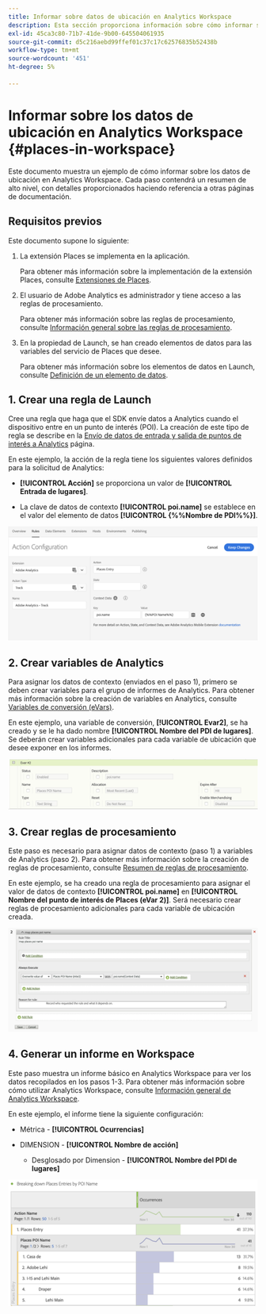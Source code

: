 ```yaml
---
title: Informar sobre datos de ubicación en Analytics Workspace
description: Esta sección proporciona información sobre cómo informar sobre los datos de ubicación en Analytics Workspace.
exl-id: 45ca3c80-71b7-41de-9b00-645504061935
source-git-commit: d5c216aebd99ffef01c37c17c62576835b52438b
workflow-type: tm+mt
source-wordcount: '451'
ht-degree: 5%

---
```


# Informar sobre los datos de ubicación en Analytics Workspace {#places-in-workspace}

Este documento muestra un ejemplo de cómo informar sobre los datos de ubicación en Analytics Workspace. Cada paso contendrá un resumen de alto nivel, con detalles proporcionados haciendo referencia a otras páginas de documentación.

## Requisitos previos

Este documento supone lo siguiente:

1. La extensión Places se implementa en la aplicación.

   Para obtener más información sobre la implementación de la extensión Places, consulte [Extensiones de Places](/help/places-ext-aep-sdks/places-extension/places-extension.md).

1. El usuario de Adobe Analytics es administrador y tiene acceso a las reglas de procesamiento.

   Para obtener más información sobre las reglas de procesamiento, consulte [Información general sobre las reglas de procesamiento](https://experienceleague.adobe.com/docs/analytics/admin/admin-tools/manage-report-suites/edit-report-suite/report-suite-general/c-processing-rules/processing-rules.html).

1. En la propiedad de Launch, se han creado elementos de datos para las variables del servicio de Places que desee.

   Para obtener más información sobre los elementos de datos en Launch, consulte [Definición de un elemento de datos](/help/use-places-launch-workflow/define-data-elements.md).


## 1. Crear una regla de Launch

Cree una regla que haga que el SDK envíe datos a Analytics cuando el dispositivo entre en un punto de interés (POI). La creación de este tipo de regla se describe en la [Envío de datos de entrada y salida de puntos de interés a Analytics](/help/use-places-with-other-solutions/places-adobe-analytics/use-places-adobe-analytics.md) página.

En este ejemplo, la acción de la regla tiene los siguientes valores definidos para la solicitud de Analytics:

* **[!UICONTROL Acción]** se proporciona un valor de **[!UICONTROL Entrada de lugares]**.

* La clave de datos de contexto **[!UICONTROL poi.name]** se establece en el valor del elemento de datos **[!UICONTROL {%%Nombre de PDI%%}]**.

![&quot;establecer una acción&quot;](/help/assets/pt-setAction.png)

## 2. Crear variables de Analytics

Para asignar los datos de contexto (enviados en el paso 1), primero se deben crear variables para el grupo de informes de Analytics. Para obtener más información sobre la creación de variables en Analytics, consulte [Variables de conversión (eVars)](https://experienceleague.adobe.com/docs/analytics/implementation/vars/page-vars/evar.html?lang=es).

En este ejemplo, una variable de conversión, **[!UICONTROL Evar2]**, se ha creado y se le ha dado nombre **[!UICONTROL Nombre del PDI de lugares]**. Se deberán crear variables adicionales para cada variable de ubicación que desee exponer en los informes.

![&quot;crear una variable de analytics&quot;](/help/assets/aa-evar.png)

## 3. Crear reglas de procesamiento

Este paso es necesario para asignar datos de contexto (paso 1) a variables de Analytics (paso 2). Para obtener más información sobre la creación de reglas de procesamiento, consulte [Resumen de reglas de procesamiento](https://experienceleague.adobe.com/docs/analytics/admin/admin-tools/manage-report-suites/edit-report-suite/report-suite-general/c-processing-rules/processing-rules.html).

En este ejemplo, se ha creado una regla de procesamiento para asignar el valor de datos de contexto **[!UICONTROL poi.name]** en **[!UICONTROL Nombre del punto de interés de Places (eVar 2)]**. Será necesario crear reglas de procesamiento adicionales para cada variable de ubicación creada.

![&quot;crear una regla de procesamiento&quot;](/help/assets/aa-processing-rule.png)

## 4. Generar un informe en Workspace

Este paso muestra un informe básico en Analytics Workspace para ver los datos recopilados en los pasos 1-3. Para obtener más información sobre cómo utilizar Analytics Workspace, consulte [Información general de Analytics Workspace](https://experienceleague.adobe.com/docs/analytics/analyze/analysis-workspace/home.html?lang=es).

En este ejemplo, el informe tiene la siguiente configuración:

* Métrica - **[!UICONTROL Ocurrencias]**

* DIMENSION - **[!UICONTROL Nombre de acción]**

   * Desglosado por Dimension - **[!UICONTROL Nombre del PDI de lugares]**

![&quot;crear un informe en workspace&quot;](/help/assets/aa-workspace.png)
